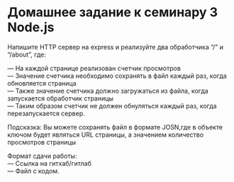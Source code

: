 # Домашнее задание к семинару 3 Node.js

Напишите HTTP сервер на express и реализуйте два обработчика “/” и “/about”, где:

— На каждой странице реализован счетчик просмотров  
— Значение счетчика необходимо сохранять в файл каждый раз, когда обновляется страница  
— Также значение счетчика должно загружаться из файла, когда запускается обработчик страницы  
— Таким образом счетчик не должен обнуляться каждый раз, когда перезапускается сервер.

Подсказка:
Вы можете сохранять файл в формате JOSN,где в объекте ключом будет являться URL страницы, а значением количество просмотров страницы

Формат сдачи работы:  
— Ссылка на гитхаб/гитлаб  
— Файл с кодом.
